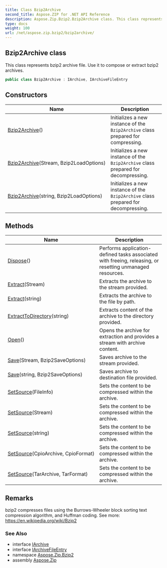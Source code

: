 ```yaml
---
title: Class Bzip2Archive
second_title: Aspose.ZIP for .NET API Reference
description: Aspose.Zip.Bzip2.Bzip2Archive class. This class represents bzip2 archive file. Use it to compose or extract bzip2 archives
type: docs
weight: 100
url: /net/aspose.zip.bzip2/bzip2archive/
---
```

## Bzip2Archive class

This class represents bzip2 archive file. Use it to compose or extract bzip2 archives.

```csharp
public class Bzip2Archive : IArchive, IArchiveFileEntry
```

## Constructors

| Name | Description |
| --- | --- |
| [Bzip2Archive](bzip2archive/#constructor)() | Initializes a new instance of the `Bzip2Archive` class prepared for compressing. |
| [Bzip2Archive](bzip2archive/#constructor_1)(Stream, Bzip2LoadOptions) | Initializes a new instance of the `Bzip2Archive` class prepared for decompressing. |
| [Bzip2Archive](bzip2archive/#constructor_2)(string, Bzip2LoadOptions) | Initializes a new instance of the `Bzip2Archive` class prepared for decompressing. |

## Methods

| Name | Description |
| --- | --- |
| [Dispose](../../aspose.zip.bzip2/bzip2archive/dispose/)() | Performs application-defined tasks associated with freeing, releasing, or resetting unmanaged resources. |
| [Extract](../../aspose.zip.bzip2/bzip2archive/extract/#extract_1)(Stream) | Extracts the archive to the stream provided. |
| [Extract](../../aspose.zip.bzip2/bzip2archive/extract/#extract)(string) | Extracts the archive to the file by path. |
| [ExtractToDirectory](../../aspose.zip.bzip2/bzip2archive/extracttodirectory/)(string) | Extracts content of the archive to the directory provided. |
| [Open](../../aspose.zip.bzip2/bzip2archive/open/)() | Opens the archive for extraction and provides a stream with archive content. |
| [Save](../../aspose.zip.bzip2/bzip2archive/save/#save)(Stream, Bzip2SaveOptions) | Saves archive to the stream provided. |
| [Save](../../aspose.zip.bzip2/bzip2archive/save/#save_1)(string, Bzip2SaveOptions) | Saves archive to destination file provided. |
| [SetSource](../../aspose.zip.bzip2/bzip2archive/setsource/#setsource_2)(FileInfo) | Sets the content to be compressed within the archive. |
| [SetSource](../../aspose.zip.bzip2/bzip2archive/setsource/#setsource_3)(Stream) | Sets the content to be compressed within the archive. |
| [SetSource](../../aspose.zip.bzip2/bzip2archive/setsource/#setsource_4)(string) | Sets the content to be compressed within the archive. |
| [SetSource](../../aspose.zip.bzip2/bzip2archive/setsource/#setsource)(CpioArchive, CpioFormat) | Sets the content to be compressed within the archive. |
| [SetSource](../../aspose.zip.bzip2/bzip2archive/setsource/#setsource_1)(TarArchive, TarFormat) | Sets the content to be compressed within the archive. |

## Remarks

bzip2 compresses files using the Burrows-Wheeler block sorting text compression algorithm, and Huffman coding. See more: https://en.wikipedia.org/wiki/Bzip2

### See Also

* interface [IArchive](../../aspose.zip/iarchive/)
* interface [IArchiveFileEntry](../../aspose.zip/iarchivefileentry/)
* namespace [Aspose.Zip.Bzip2](../../aspose.zip.bzip2/)
* assembly [Aspose.Zip](../../)


